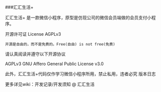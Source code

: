 ###汇汇生活+

汇汇生活+ 是一款微信小程序，原型是仿现公司的微信会员端做的会员支付小程序。

开源许可证 License AGPLv3

    开源是自由的，而不是免费的。Free(自由) is not free(免费)

请认真阅读并遵守以下开源协议

AGPLv3 GNU Affero General Public License v3.0

此外，汇汇生活+代码仅作学习微信小程序所用，禁止私用，违者必究
版本日志

更多详见wiki：开发记录/开发须知  @ 汇汇生活

